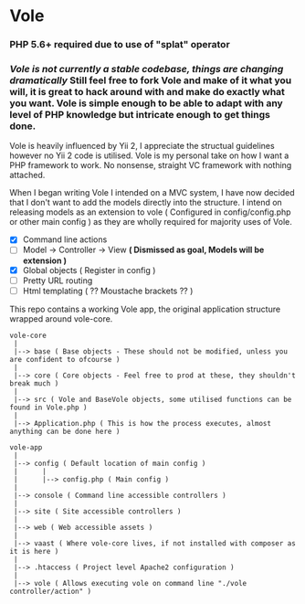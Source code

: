 # Vole

### PHP 5.6+ required due to use of "splat" operator

### *Vole is not currently a stable codebase, things are changing dramatically* Still feel free to fork Vole and make of it what you will, it is great to hack around with and make do exactly what you want. Vole is simple enough to be able to adapt with any level of PHP knowledge but intricate enough to get things done.

Vole is heavily influenced by Yii 2, I appreciate the structual guidelines however no Yii 2 code is utilised. Vole is my personal take on how I want a PHP framework to work. No nonsense, straight VC framework with nothing attached.

When I began writing Vole I intended on a MVC system, I have now decided that I don't want to add the models directly into the structure. I intend on releasing models as an extension to vole ( Configured in config/config.php or other main config ) as they are wholly required for majority uses of Vole.

- [x] Command line actions
- [ ]  Model -> Controller -> View **( Dismissed as goal, Models will be extension )**
- [x] Global objects ( Register in config )
- [ ] Pretty URL routing
- [ ] Html templating ( ?? Moustache brackets  ?? )

This repo contains a working Vole app, the original application structure wrapped around vole-core.
```
vole-core
 |
 |--> base ( Base objects - These should not be modified, unless you are confident to ofcourse )
 |
 |--> core ( Core objects - Feel free to prod at these, they shouldn't break much )
 |
 |--> src ( Vole and BaseVole objects, some utilised functions can be found in Vole.php )
 |
 |--> Application.php ( This is how the process executes, almost anything can be done here )

vole-app
 |
 |--> config ( Default location of main config )
 |      |
 |      |--> config.php ( Main config )
 |
 |--> console ( Command line accessible controllers )
 |
 |--> site ( Site accessible controllers )
 |
 |--> web ( Web accessible assets )
 |
 |--> vaast ( Where vole-core lives, if not installed with composer as it is here )
 |
 |--> .htaccess ( Project level Apache2 configuration )
 |
 |--> vole ( Allows executing vole on command line "./vole controller/action" )
 ```
